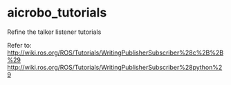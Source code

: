 # aicrobo_tutorials

Refine the talker listener tutorials

Refer to:
http://wiki.ros.org/ROS/Tutorials/WritingPublisherSubscriber%28c%2B%2B%29
http://wiki.ros.org/ROS/Tutorials/WritingPublisherSubscriber%28python%29